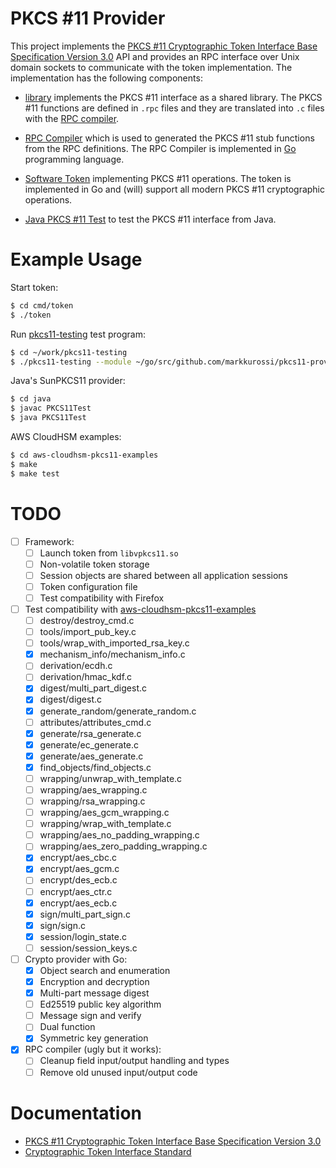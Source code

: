 # PKCS #11 Provider

This project implements the [PKCS #11 Cryptographic Token Interface
Base Specification Version
3.0](https://docs.oasis-open.org/pkcs11/pkcs11-base/v3.0/pkcs11-base-v3.0.html)
API and provides an RPC interface over Unix domain sockets to
communicate with the token implementation. The implementation has the
following components:

 - [library](library/) implements the PKCS #11 interface as a shared
   library. The PKCS #11 functions are defined in `.rpc` files and
   they are translated into `.c` files with the [RPC
   compiler](cmd/rpcc/).

 - [RPC Compiler](cmd/rpcc/) which is used to generated the PKCS #11
   stub functions from the RPC definitions. The RPC Compiler is
   implemented in [Go](https://golang.org/) programming language.

 - [Software Token](cmd/token/) implementing PKCS #11 operations. The
   token is implemented in Go and (will) support all modern PKCS #11
   cryptographic operations.

 - [Java PKCS #11 Test](java/) to test the PKCS #11 interface from
   Java.

# Example Usage

Start token:

```sh
$ cd cmd/token
$ ./token
```

Run [pkcs11-testing](https://github.com/markkurossi/pkcs11-testing)
test program:

```sh
$ cd ~/work/pkcs11-testing
$ ./pkcs11-testing --module ~/go/src/github.com/markkurossi/pkcs11-provider/library/libvpkcs11.so --slot 0 --pin 1111 --test-all
```

Java's SunPKCS11 provider:

``` sh
$ cd java
$ javac PKCS11Test
$ java PKCS11Test
```

AWS CloudHSM examples:

``` sh
$ cd aws-cloudhsm-pkcs11-examples
$ make
$ make test
```

# TODO

 - [ ] Framework:
   - [ ] Launch token from `libvpkcs11.so`
   - [ ] Non-volatile token storage
   - [ ] Session objects are shared between all application sessions
   - [ ] Token configuration file
   - [ ] Test compatibility with Firefox
 - [ ] Test compatibility with [aws-cloudhsm-pkcs11-examples](https://github.com/aws-samples/aws-cloudhsm-pkcs11-examples)
   - [ ] destroy/destroy_cmd.c
   - [ ] tools/import_pub_key.c
   - [ ] tools/wrap_with_imported_rsa_key.c
   - [X] mechanism_info/mechanism_info.c
   - [ ] derivation/ecdh.c
   - [ ] derivation/hmac_kdf.c
   - [X] digest/multi_part_digest.c
   - [X] digest/digest.c
   - [X] generate_random/generate_random.c
   - [ ] attributes/attributes_cmd.c
   - [X] generate/rsa_generate.c
   - [X] generate/ec_generate.c
   - [X] generate/aes_generate.c
   - [X] find_objects/find_objects.c
   - [ ] wrapping/unwrap_with_template.c
   - [ ] wrapping/aes_wrapping.c
   - [ ] wrapping/rsa_wrapping.c
   - [ ] wrapping/aes_gcm_wrapping.c
   - [ ] wrapping/wrap_with_template.c
   - [ ] wrapping/aes_no_padding_wrapping.c
   - [ ] wrapping/aes_zero_padding_wrapping.c
   - [X] encrypt/aes_cbc.c
   - [X] encrypt/aes_gcm.c
   - [ ] encrypt/des_ecb.c
   - [ ] encrypt/aes_ctr.c
   - [X] encrypt/aes_ecb.c
   - [X] sign/multi_part_sign.c
   - [X] sign/sign.c
   - [X] session/login_state.c
   - [ ] session/session_keys.c
 - [ ] Crypto provider with Go:
   - [X] Object search and enumeration
   - [X] Encryption and decryption
   - [X] Multi-part message digest
   - [ ] Ed25519 public key algorithm
   - [ ] Message sign and verify
   - [ ] Dual function
   - [X] Symmetric key generation
 - [X] RPC compiler (ugly but it works):
   - [ ] Cleanup field input/output handling and types
   - [ ] Remove old unused input/output code

# Documentation

 - [PKCS #11 Cryptographic Token Interface
Base Specification Version
3.0](https://docs.oasis-open.org/pkcs11/pkcs11-base/v3.0/pkcs11-base-v3.0.html)
 - [Cryptographic Token Interface
   Standard](https://www.cryptsoft.com/pkcs11doc/v230/)
